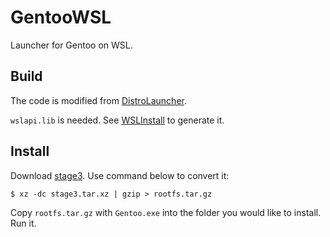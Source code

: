 # GentooWSL
Launcher for Gentoo on WSL.

## Build
The code is modified from [DistroLauncher](https://github.com/microsoft/WSL-DistroLauncher).

`wslapi.lib` is needed. See [WSLInstall](https://github.com/Biswa96/WSLInstall) to generate it.

## Install
Download [stage3](https://www.gentoo.org/downloads/). Use command below to convert it:

```
$ xz -dc stage3.tar.xz | gzip > rootfs.tar.gz
```

Copy `rootfs.tar.gz` with `Gentoo.exe` into the folder you would like to install. Run it.
